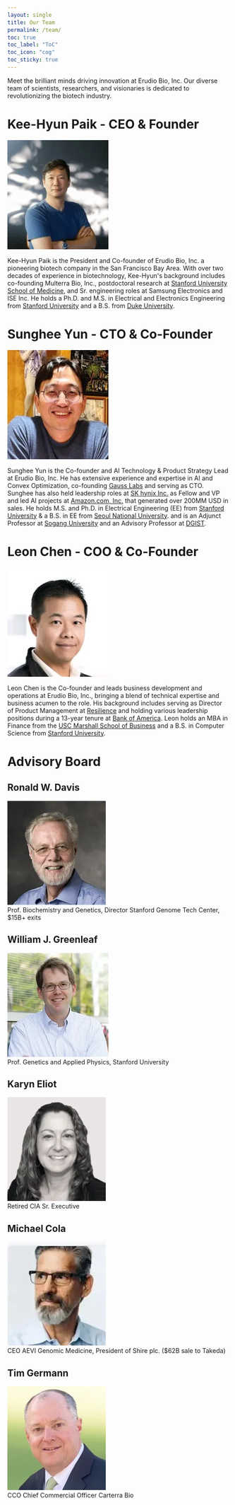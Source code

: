 ```yaml
---
layout: single
title: Our Team
permalink: /team/
toc: true
toc_label: "ToC"
toc_icon: "cog"
toc_sticky: true
---
```


<!--h1 id="team">
	Our Team
</h1-->

Meet the brilliant minds driving innovation at Erudio Bio, Inc. Our diverse team of scientists, researchers, and visionaries is dedicated to revolutionizing the biotech industry.

<h1 id="kee">
	Kee-Hyun Paik - CEO &amp; Founder
</h1>

<div class="img-container">
<img src="/assets/images/bio-photos/kee.webp">
</div>

<p>
Kee-Hyun Paik is the President and Co-founder of Erudio Bio, Inc.
a pioneering biotech company in the San Francisco Bay Area.
With over two decades of experience in biotechnology,
Kee-Hyun's background includes co-founding Multerra Bio, Inc.,
postdoctoral research at <a href="https://med.stanford.edu/">Stanford University School of Medicine</a>,
and Sr. engineering roles at Samsung Electronics and ISE Inc.
He holds a Ph.D. and M.S. in Electrical and Electronics Engineering from <a href="stanford.edu">Stanford University</a>
and a B.S. from <a href="https://duke.edu/">Duke University</a>.
</p>

<h1 id="sunghee">
	Sunghee Yun - CTO &amp; Co-Founder
</h1>

<div class="img-container">
<img src="/assets/images/bio-photos/sunghee.webp">
</div>

<p>
Sunghee Yun is the Co-founder and AI Technology &amp; Product Strategy Lead at Erudio Bio, Inc.
He has extensive experience and expertise in AI and Convex Optimization,
co-founding <a href="https://www.gausslabs.ai/">Gauss Labs</a> and serving as CTO.
Sunghee has also held leadership roles at <a href="https://www.skhynix.com/">SK hynix Inc.</a> as Fellow and VP
and led AI projects at <a href="amazon.com">Amazon.com, Inc.</a> that generated over 200MM USD in sales.
He holds M.S. and Ph.D. in Electrical Engineering (EE) from <a href="stanford.edu">Stanford University</a>
&amp; a B.S. in EE from <a href="https://en.snu.ac.kr">Seoul National University</a>.
and
is an Adjunct Professor at <a href="https://sogang.ac.kr/en">Sogang University</a>
and an Advisory Professor at <a href="https://dgist.ac.kr/">DGIST</a>.
</p>

<h1 id="leon">
	Leon Chen - COO &amp; Co-Founder
</h1>

<div class="img-container">
<img src="/assets/images/bio-photos/leon.webp">
</div>

<p>
Leon Chen is the Co-founder and leads business development and operations at Erudio Bio, Inc.,
bringing a blend of technical expertise and business acumen to the role.
His background includes serving as Director of Product Management at <a href="https://resilience.com/">Resilience</a>
and
holding various leadership positions during a 13-year tenure at <a href="https://www.bankofamerica.com/">Bank of America</a>.
Leon holds an MBA in Finance from the <a href="https://www.marshall.usc.edu/">USC Marshall School of Business</a>
and
a B.S. in Computer Science from <a href="stanford.edu">Stanford University</a>.
</p>

<h1 id="advisory-board">
	Advisory Board
</h1>

<h2 id="ronald">
	Ronald W. Davis
</h2>

<div class="img-container">
<img src="/assets/images/bio-photos/ronald.webp">
</div>

<div class="centered-container">
Prof. Biochemistry and Genetics, Director Stanford Genome Tech Center,
$15B+ exits
</div>

<h2 id="william">
	William J. Greenleaf
</h2>

<div class="img-container">
<img src="/assets/images/bio-photos/william.webp">
</div>

<div class="centered-container">
Prof. Genetics and Applied Physics, Stanford University
</div>

<h2 id="karyn">
	Karyn Eliot
</h2>

<div class="img-container">
<img src="/assets/images/bio-photos/karyn.webp">
</div>

<div class="centered-container">
Retired CIA Sr. Executive
</div>

<h2 id="michael">
Michael Cola
</h2>

<div class="img-container">
<img src="/assets/images/bio-photos/michael.webp">
</div>

<div class="centered-container">
CEO AEVI Genomic Medicine, President of Shire plc. ($62B sale to Takeda)
</div>

<h2 id="tim">
Tim Germann
</h2>

<div class="img-container">
<img src="/assets/images/bio-photos/tim.webp">
</div>

<div class="centered-container">
CCO Chief Commercial Officer Carterra Bio
</div>
